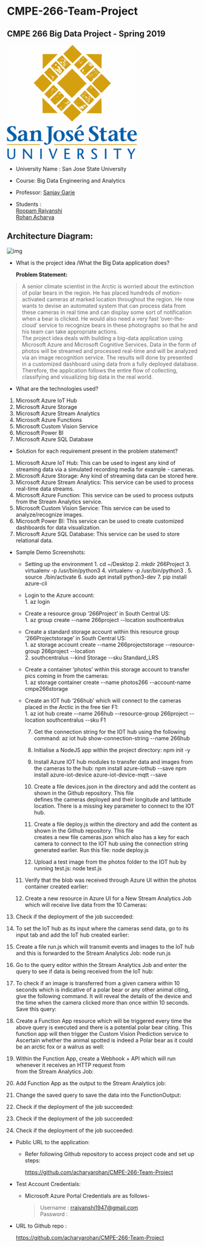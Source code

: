 # CMPE-266-Team-Project

## CMPE 266 Big Data Project - Spring 2019

![img](https://github.com/acharyarohan/CMPE-266-Team-Project/blob/master/sjsu_logo.png)

* University Name : San Jose State University 

* Course: Big Data Engineering and Analytics

* Professor: [Sanjay Garje](http://www.sjsu.edu/people/sanjay.garje/) 

* Students : <br />
   [Roopam Rajvanshi](https://www.linkedin.com/in/roopamrajvanshi/) <br />
   [Rohan Acharya](https://www.linkedin.com/in/acharyarohan/)  


## Architecture Diagram: 

![img](https://user-images.githubusercontent.com/33761930/56635961-278a4000-661c-11e9-9a4c-eafb0dc8676e.JPG)

* What is the project idea /What the Big Data application does?
             
     **Problem Statement:** 


> A senior climate scientist in the Arctic is worried about the extinction of polar bears in the region. He has placed hundreds of motion-activated cameras at marked location throughout the region. He now wants to devise an automated system that can process data from these cameras in real time and can display some sort of notification when a bear is clicked. He would also need a very fast ‘over-the-cloud’ service to recognize bears in these photographs so that he and his team can take appropriate actions. <br />
                              The project idea deals with building a big-data application using Microsoft Azure and Microsoft Cognitive Services. Data in the form of photos will be streamed and processed real-time and will be analyzed via an image recognition service. The results will done by presented in a customized dashboard using data from a fully deployed database. Therefore, the application follows the entire flow of collecting, classifying and visualizing big data in the real world. 
                            

* What are the technologies used? <br />
1. Microsoft Azure IoT Hub 
2. Microsoft Azure Storage
3. Microsoft Azure Stream Analytics
4. Microsoft Azure Functions
5. Microsoft Custom Vision Service
6. Microsoft Power BI
7. Microsoft Azure SQL Database 

* Solution for each requirement present in the problem statement? <br />

1. Microsoft Azure IoT Hub: This can be used to ingest any kind of streaming data via a simulated recording media for example - cameras. 
2. Microsoft Azure Storage: Any kind of streaming data can be stored here. 
3. Microsoft Azure Stream Analytics: This service can be used to process real-time data streams. 
4. Microsoft Azure Function: This service can be used to process outputs from the Stream Analytics service. 
5. Microsoft Custom Vision Service: This service can be used to analyze/recognize images. 
6. Microsoft Power BI: This service can be used to create customized dashboards for data visualization. 
7. Microsoft Azure SQL Database: This service can be used to store relational data. 

* Sample Demo Screenshots: 

   * Setting up the environment
         1. cd ~/Desktop
         2. mkdir 266Project
         3. virtualenv -p /usr/bin/python3
         4. virtualenv -p /usr/bin/python3 .
         5. source ./bin/activate
         6. sudo apt install python3-dev
         7. pip install azure-cli

   * Login to the Azure account: <br />
		   1. az login

   * Create a resource group ‘266Project’ in South Central US: <br />
 		   1. az group create --name 266project --location southcentralus

   * Create a standard storage account within this resource group ‘266Projectstorage’ in South Central US: <br />
 		   1. az storage account create --name 266projectstorage --resource-group 266project --location        
		   2. southcentralus --kind Storage --sku Standard_LRS


   * Create a container ‘photos’ within this storage account to transfer pics coming in from the cameras: <br />
		   1. az storage container create --name photos266 --account-name cmpe266storage

   * Create an IOT hub ‘266hub’ which will connect to the cameras placed in the Arctic in the free tier F1: <br />
		   1. az iot hub create --name 266hub --resource-group 266project --location southcentralus --sku F1


     7.    Get the connection string for the IOT hub using the following command:
 		az iot hub show-connection-string --name 266hub

     8.    Initialise a NodeJS app within the project directory:
		npm init -y
     9.    Install Azure IOT hub modules to transfer data and images from the cameras to the hub:
		npm install azure-iothub --save
 		npm install azure-iot-device azure-iot-device-mqtt --save

     8.  Create a file devices.json in the directory and add the content as shown in the Github repository. This file     
           defines the cameras deployed and their longitude and lattitude location. There is a missing key parameter 
           to connect to the IOT hub.
     9.    Create a file deploy.js within the directory and add the content as shown in the Github repository. This file       
	creates a new file cameras.json which also has a key for each camera to connect to the IOT hub using the 
	connection string generated earlier. Run this file:
		node deploy.js

     10.   Upload a test image from the photos folder to the IOT hub by running test.js:
 		node test.js

   





  11.    Verify that the blob was received through Azure UI within the photos container created earlier:


   12.    Create a new resource in Azure UI for a New Stream Analytics Job which will receive live data from the 10 
	Cameras:

     





13.    Check if the deployment of the job succeeded:

14.    To set the IoT hub as its input where the cameras send data, go to its input tab and add the IoT hub created earlier:


15.    Create a file run.js which will transmit events and images to the IoT hub and this is forwarded to the Stream 
          Analytics Job:
		node run.js


16.    Go to the query editor within the Stream Analytics Job and enter the query to see if data is being received from the IoT hub:


17.    To check if an image is transferred from a given camera within 10 seconds which is indicative of a polar bear or any other animal citing, give the following command. It will reveal the details of the device and the time when the camera clicked more than once within 10 seconds. Save this query:






18.    Create a Function App resource which will be triggered every time the above query is executed and there is 
          a potential polar bear citing. This function app will then trigger the Custom Vision Prediction service to 
          Ascertain whether the animal spotted is indeed a Polar bear as it could be an arctic fox or a walrus as well:




19.    Within the Function App, create a Webhook + API which will run whenever it receives an HTTP request from  
          from the Stream Analytics Job:



20.    Add Function App as the output to the Stream Analytics job: 

21.    Change the saved query to save the data into the FunctionOutput:

13.    Check if the deployment of the job succeeded:

13.    Check if the deployment of the job succeeded:

13.    Check if the deployment of the job succeeded:


* Public URL to the application: <br />

    * Refer following Github repository to access project code and set up steps: 

      https://github.com/acharyarohan/CMPE-266-Team-Project 

* Test Account Credentials:  <br />

    * Microsoft Azure Portal Credentials are as follows-

      > Username : rrajvanshi1947@gmail.com <br />
        Password : 

* URL to Github repo : <br />

     https://github.com/acharyarohan/CMPE-266-Team-Project 


